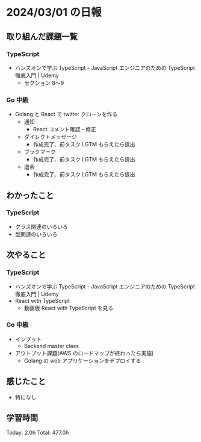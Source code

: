 # 2024/03/01 の日報

## 取り組んだ課題一覧

### TypeScript

- ハンズオンで学ぶ TypeScript - JavaScript エンジニアのための TypeScript 徹底入門 | Udemy
  - セクション 8〜9

### Go 中級

- Golang と React で twitter クローンを作る
  - 通知
    - React コメント確認・修正
  - ダイレクトメッセージ
    - 作成完了、前タスク LGTM もらえたら提出
  - ブックマーク
    - 作成完了、前タスク LGTM もらえたら提出
  - 退会
    - 作成完了、前タスク LGTM もらえたら提出

## わかったこと

### TypeScript

- クラス関連のいろいろ
- 型関連のいろいろ

## 次やること

### TypeScript

- ハンズオンで学ぶ TypeScript - JavaScript エンジニアのための TypeScript 徹底入門 | Udemy
- React with TypeScript
  - 動画版 React with TypeScript を見る

### Go 中級

- インプット
  - Backend master class
- アウトプット課題(AWS のロードマップが終わったら実施)
  - Golang の web アプリケーションをデプロイする

## 感じたこと

- 特になし

## 学習時間

Today: 2.0h
Total: 477.0h
